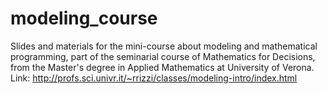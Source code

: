 # modeling_course
Slides and materials for the mini-course about modeling and mathematical programming, part of the seminarial course of Mathematics for Decisions, from the Master's degree in Applied Mathematics at University of Verona.
Link: http://profs.sci.univr.it/~rrizzi/classes/modeling-intro/index.html
